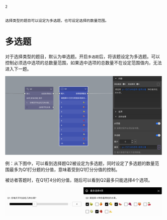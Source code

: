 ```index
2
```
```tag

```
```summary
选择类型的题目可以设定为多选题，也可设定选择的数量范围。
```
# 多选题

对于选择类型的题目，默认为单选题。开启`多选题`后，将该题设定为多选题。可以控制必须选中选项的总数量范围，如果选中选项的总数量不在设定范围值内，无法进入下一题。

<img src='../assets/05questionGeneralSetting/02multiChoice/variable.png'>

例：从下图中，可以看到选择题Q2被设定为多选题，同时设定了多选题的数量范围最多为Q1打分题的分值，意味着受到Q1打分分值的控制。

被访者答题时，在Q1打4分的分值，随后可以看到Q2最多只能选择4个选项。

<img src='../assets/05questionGeneralSetting/02multiChoice/sample.png'>
